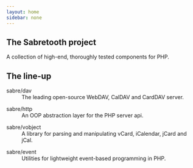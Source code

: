 ```yaml
---
layout: home
sidebar: none
---
```

<section class="hero">
<h1>The Sabretooth project</h1>

<p>
A collection of high-end, thoroughly tested
components for PHP.
</p>

</section>

<section class="project-box">
<h1>The line-up</h1>

<dl>
    <dt>sabre/dav</dt>
    <dd>The leading open-source WebDAV, CalDAV and CardDAV server.</dd>
</dl>
<dl>
    <dt>sabre/http</dt>
    <dd>An OOP abstraction layer for the PHP server api.</dd>
</dl>
<dl>
    <dt>sabre/vobject</dt>
    <dd>A library for parsing and manipulating vCard, iCalendar, jCard and jCal.</dd>
</dl>
<dl>
    <dt>sabre/event</dt>
    <dd>Utilities for lightweight event-based programming in PHP.</dd>
</dl>


</section>
